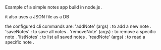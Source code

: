 Example of a simple notes app build in node.js .

it also uses a JSON file as a DB

the configured cli commands are:
'addNote' (args) : to add a new note .
'saveNotes' : to save all notes .
'removeNote' (args) : to remove a specific note .
'listNotes' : to list all saved notes .
'readNote' (args) : to read a specific note .
